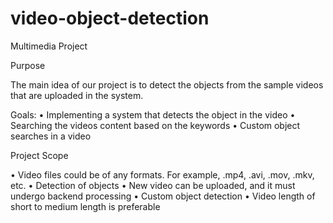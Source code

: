 # video-object-detection
Multimedia Project

Purpose

The main idea of our project is to detect the objects from the sample videos that are uploaded in the system. 

Goals:
•	Implementing a system that detects the object in the video
•	Searching the videos content based on the keywords
•	Custom object searches in a video

Project Scope

•	Video files could be of any formats. For example, .mp4, .avi, .mov, .mkv, etc.
•	Detection of objects 
•	New video can be uploaded, and it must undergo backend processing
•	Custom object detection
•	Video length of short to medium length is preferable 

